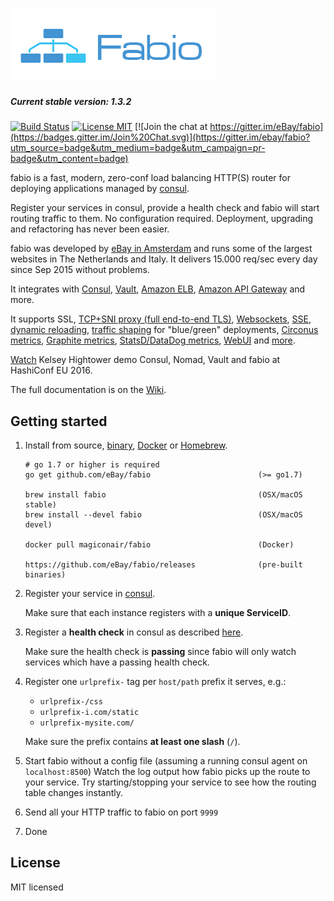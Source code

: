 # ![./fabio](https://github.com/eBay/fabio/blob/master/fabio.png)

##### Current stable version: 1.3.2

[![Build Status](https://travis-ci.org/eBay/fabio.svg?branch=master)](https://travis-ci.org/eBay/fabio)
[![License MIT](https://img.shields.io/badge/license-MIT-blue.svg)](https://raw.githubusercontent.com/eBay/fabio/master/LICENSE)
[![Join the chat at https://gitter.im/eBay/fabio](https://badges.gitter.im/Join%20Chat.svg)](https://gitter.im/ebay/fabio?utm_source=badge&utm_medium=badge&utm_campaign=pr-badge&utm_content=badge)

fabio is a fast, modern, zero-conf load balancing HTTP(S) router
for deploying applications managed by [consul](https://consul.io/).

Register your services in consul, provide a health check and fabio will start routing traffic to them. No configuration required. Deployment, upgrading and refactoring has never been easier.

fabio was developed by [eBay in Amsterdam](http://www.ebayclassifiedsgroup.com) and runs some of the largest websites in The Netherlands and Italy. It delivers 15.000 req/sec every day since Sep 2015 without problems.

It integrates with
[Consul](https://consul.io/),
[Vault](https://vaultproject.io/),
[Amazon ELB](https://aws.amazon.com/elasticloadbalancing),
[Amazon API Gateway](https://aws.amazon.com/api-gateway/)
and more.

It supports
SSL,
[TCP+SNI proxy (full end-to-end TLS)](https://github.com/eBay/fabio/wiki/Features#tcpsni-proxy-support),
[Websockets](https://github.com/eBay/fabio/wiki/Features#websocket-support),
[SSE](https://github.com/eBay/fabio/wiki/Features#sse---server-sent-events),
[dynamic reloading](https://github.com/eBay/fabio/wiki/Features#dynamic-reloading),
[traffic shaping](https://github.com/eBay/fabio/wiki/Features#traffic-shaping) for "blue/green" deployments,
[Circonus metrics](https://github.com/eBay/fabio/wiki/Features#metrics-support),
[Graphite metrics](https://github.com/eBay/fabio/wiki/Features#metrics-support),
[StatsD/DataDog metrics](https://github.com/eBay/fabio/wiki/Features#metrics-support),
[WebUI](https://github.com/eBay/fabio/wiki/Features#web-ui)
and [more](https://github.com/eBay/fabio/wiki/Features).

[Watch](https://www.youtube.com/watch?v=gf43TcWjBrE&list=PL81sUbsFNc5b-Gd59Lpz7BW0eHJBt0GvE&index=1) Kelsey Hightower demo Consul, Nomad, Vault and fabio at HashiConf EU 2016.

The full documentation is on the [Wiki](https://github.com/eBay/fabio/wiki).

## Getting started

1. Install from source, [binary](https://github.com/eBay/fabio/releases), [Docker](https://hub.docker.com/r/magiconair/fabio/) or [Homebrew](http://brew.sh).
    ```
	# go 1.7 or higher is required
    go get github.com/eBay/fabio                        (>= go1.7)

    brew install fabio                                  (OSX/macOS stable)
    brew install --devel fabio                          (OSX/macOS devel)

    docker pull magiconair/fabio                        (Docker)

    https://github.com/eBay/fabio/releases              (pre-built binaries)
    ```

2. Register your service in [consul](https://consul.io/).

   Make sure that each instance registers with a **unique ServiceID**.

3. Register a **health check** in consul as described [here](https://consul.io/docs/agent/checks.html).

   Make sure the health check is **passing** since fabio will only watch services
   which have a passing health check.

4. Register one `urlprefix-` tag per `host/path` prefix it serves, e.g.:

   * `urlprefix-/css`
   * `urlprefix-i.com/static`
   * `urlprefix-mysite.com/`

   Make sure the prefix contains **at least one slash** (`/`).

5. Start fabio without a config file (assuming a running consul agent on `localhost:8500`)
   Watch the log output how fabio picks up the route to your service.
   Try starting/stopping your service to see how the routing table changes instantly.

6. Send all your HTTP traffic to fabio on port `9999`

7. Done

## License

MIT licensed
